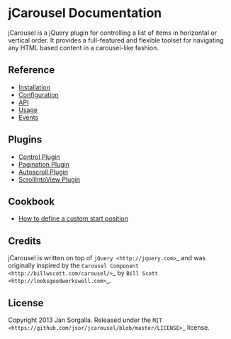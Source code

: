 jCarousel Documentation
=======================

jCarousel is a jQuery plugin for controlling a list of items in horizontal or
vertical order. It provides a full-featured and flexible toolset for navigating
any HTML based content in a carousel-like fashion.

Reference
---------

* [Installation](reference/installation.md)
* [Configuration](reference/configuration.md)
* [API](reference/api.md)
* [Usage](reference/usage.md)
* [Events](reference/events.md)

Plugins
-------

* [Control Plugin](plugins/control/)
* [Pagination Plugin](plugins/pagination/)
* [Autoscroll Plugin](plugins/autoscroll/)
* [ScrollIntoView Plugin](plugins/scrollintoview/)

Cookbook
--------

* [How to define a custom start position](cookbook/custom-start-position.md)

Credits
-------

jCarousel is written on top of `jQuery <http://jquery.com>`_ and was originally
inspired by the `Carousel Component <http://billwscott.com/carousel/>`_ by
`Bill Scott <http://looksgoodworkswell.com>`_.

License
-------

Copyright 2013 Jan Sorgalla.
Released under the `MIT <https://github.com/jsor/jcarousel/blob/master/LICENSE>`_ license.
